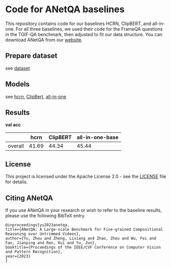 # Code for ANetQA baselines

This repository contains code for our baselines HCRN, ClipBERT, and all-in-one. For all three baselines, we used their code for the FrameQA questions in the TGIF-QA benchmark, then adjusted to fit our data structure. You can download ANetQA from our [website](https://milvlg.github.io/anetqa).

## Prepare dataset

see [dataset](https://github.com/MILVLG/anetqa-code/tree/main/dataset)

## Models

see [hcrn](https://github.com/MILVLG/anetqa-code/tree/main/hcrn), [ClipBert](https://github.com/MILVLG/anetqa-code/tree/main/ClipBERT), [all-in-one](https://github.com/MILVLG/anetqa-code/tree/main/all-in-one)

## Results

**val acc**

|         | hcrn  | ClipBERT | all-in-one-base |
| ------- | ----- | -------- | --------------- |
| overall | 41.69 | 44.34    | 45.44           |

## License

This project is licensed under the Apache License 2.0 - see the [LICENSE](https://github.com/MILVLG/anetqa-code/blob/main/LICENSE) file for details.

## Citing ANetQA 

If you use ANetQA in your research or wish to refer to the baseline results, please use the following BibTeX entry.

```
@inproceedings{yu2023anetqa,
title={ANetQA: A Large-scale Benchmark for Fine-grained Compositional Reasoning over Untrimmed Videos},
author={Yu, Zhou and Zheng, Lixiang and Zhao, Zhou and Wu, Fei and Fan, Jianping and Ren, Kui and Yu, Jun},
booktitle={Proceedings of the IEEE/CVF Conference on Computer Vision and Pattern Recognition},
year={2023}
}
```

